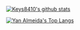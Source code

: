 

[![Keys8410's github stats](https://github-readme-stats.vercel.app/api?username=keys8410&show_icons=true&theme=default&show_icons=true&count_private=true&include_all_commits=true)](https://github.com/keys8410)

[![Yan Almeida's Top Langs](https://github-readme-stats.vercel.app/api/top-langs/?username=keys8410&layout=compact&langs_count=4&custom_title=keys8410%27s+Most+Used+Languages)](https://github.com/keys8410)
